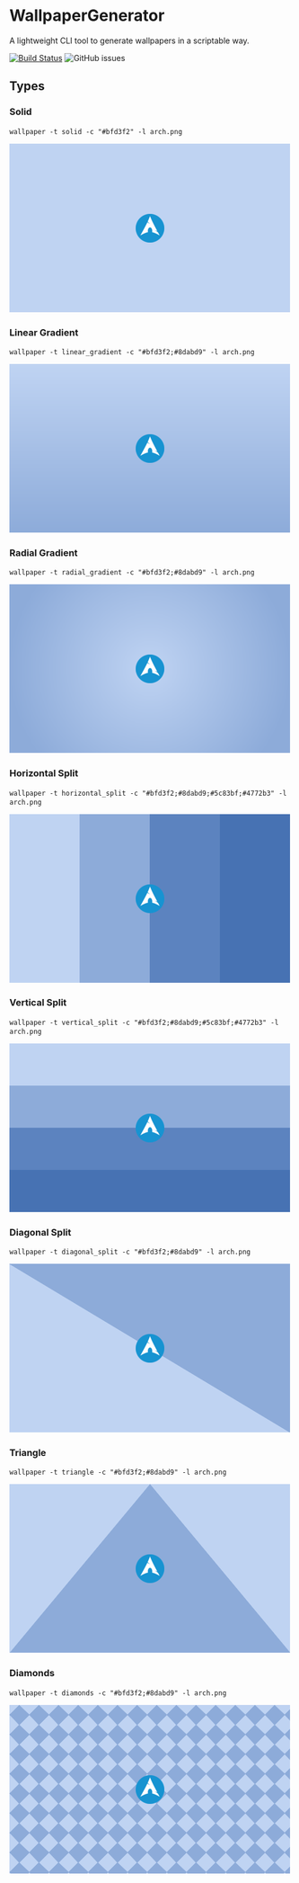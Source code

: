 # WallpaperGenerator

A lightweight CLI tool to generate wallpapers in a scriptable way.

[![Build Status](https://travis-ci.org/matthinc/WallpaperGenerator.svg?branch=master)](https://travis-ci.org/matthinc/WallpaperGenerator)
![GitHub issues](https://img.shields.io/github/issues/matthinc/WallpaperGenerator)

## Types

### Solid
    wallpaper -t solid -c "#bfd3f2" -l arch.png
![...](examples/solid.png)

### Linear Gradient
    wallpaper -t linear_gradient -c "#bfd3f2;#8dabd9" -l arch.png
![...](examples/linear.png)

### Radial Gradient
    wallpaper -t radial_gradient -c "#bfd3f2;#8dabd9" -l arch.png
![...](examples/radial.png)

### Horizontal Split
    wallpaper -t horizontal_split -c "#bfd3f2;#8dabd9;#5c83bf;#4772b3" -l arch.png
![...](examples/horizontal.png)

### Vertical Split
    wallpaper -t vertical_split -c "#bfd3f2;#8dabd9;#5c83bf;#4772b3" -l arch.png
![...](examples/vertical.png)

### Diagonal Split
    wallpaper -t diagonal_split -c "#bfd3f2;#8dabd9" -l arch.png
![...](examples/diagonal.png)

### Triangle
    wallpaper -t triangle -c "#bfd3f2;#8dabd9" -l arch.png
![...](examples/triangle.png)

### Diamonds
    wallpaper -t diamonds -c "#bfd3f2;#8dabd9" -l arch.png
![...](examples/diamonds.png)



